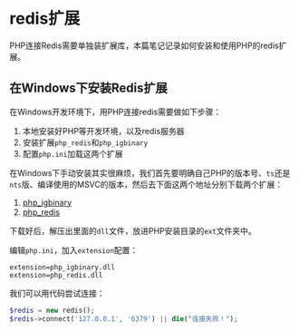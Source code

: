# redis扩展

PHP连接Redis需要单独装扩展库，本篇笔记记录如何安装和使用PHP的redis扩展。

## 在Windows下安装Redis扩展

在Windows开发环境下，用PHP连接redis需要做如下步骤：

1. 本地安装好PHP等开发环境，以及redis服务器
2. 安装扩展`php_redis`和`php_igbinary`
3. 配置`php.ini`加载这两个扩展

在Windows下手动安装其实很麻烦，我们首先要明确自己PHP的版本号、`ts`还是`nts`版、编译使用的MSVC的版本，然后去下面这两个地址分别下载两个扩展：

1. [php_igbinary](https://windows.php.net/downloads/pecl/releases/igbinary/)
2. [php_redis](https://windows.php.net/downloads/pecl/releases/redis/)

下载好后，解压出里面的`dll`文件，放进PHP安装目录的`ext`文件夹中。

编辑`php.ini`，加入`extension`配置：

```
extension=php_igbinary.dll
extension=php_redis.dll
```

我们可以用代码尝试连接：
```php
$redis = new redis();
$redis->connect('127.0.0.1', '6379') || die("连接失败！");
```
